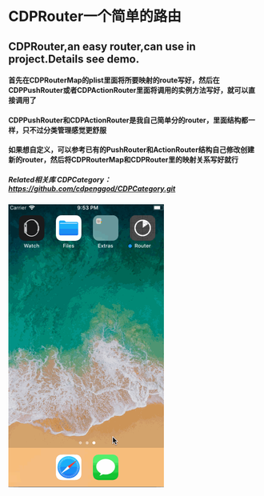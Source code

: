 # CDPRouter一个简单的路由

## CDPRouter,an easy router,can use in project.Details see demo.

#### 首先在CDPRouterMap的plist里面将所要映射的route写好，然后在CDPPushRouter或者CDPActionRouter里面将调用的实例方法写好，就可以直接调用了
#### CDPPushRouter和CDPActionRouter是我自己简单分的router，里面结构都一样，只不过分类管理感觉更舒服
#### 如果想自定义，可以参考已有的PushRouter和ActionRouter结构自己修改创建新的router，然后将CDPRouterMap和CDPRouter里的映射关系写好就行

##### Related相关库  CDPCategory：https://github.com/cdpenggod/CDPCategory.git
 
![image](https://github.com/cdpenggod/CDPRouter/blob/master/gif.gif)
